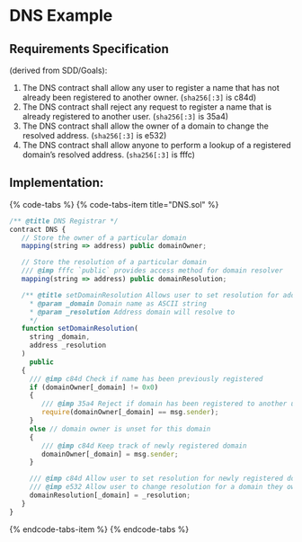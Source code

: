# DNS Example

## Requirements Specification  <a id="docs-internal-guid-9d3cc77f-0456-331f-7125-1385d39651a5"></a>

\(derived from SDD/Goals\):

1. The DNS contract shall allow any user to register a name that has not already been registered to another owner. \(`sha256[:3]` is c84d\)
2. The DNS contract shall reject any request to register a name that is already registered to another user. \(`sha256[:3]` is 35a4\)
3. The DNS contract shall allow the owner of a domain to change the resolved address. \(`sha256[:3]` is e532\)
4. The DNS contract shall allow anyone to perform a lookup of a registered domain’s resolved address. \(`sha256[:3]` is fffc\)

## Implementation:  <a id="docs-internal-guid-bc5fbce9-0457-3f17-6421-28ed7079afd5"></a>

{% code-tabs %}
{% code-tabs-item title="DNS.sol" %}
```javascript
/** @title DNS Registrar */
contract DNS {
   // Store the owner of a particular domain
   mapping(string => address) public domainOwner;

   // Store the resolution of a particular domain
   /// @imp fffc `public` provides access method for domain resolver
   mapping(string => address) public domainResolution;

   /** @title setDomainResolution Allows user to set resolution for address
     * @param _domain Domain name as ASCII string
     * @param _resolution Address domain will resolve to
     */
   function setDomainResolution(
     string _domain,
     address _resolution
   )
     public
   {
     /// @imp c84d Check if name has been previously registered
     if (domainOwner[_domain] != 0x0)
     {
        /// @imp 35a4 Reject if domain has been registered to another user
        require(domainOwner[_domain] == msg.sender);
     }
     else // domain owner is unset for this domain
     {
        /// @imp c84d Keep track of newly registered domain
        domainOwner[_domain] = msg.sender;
     }

     /// @imp c84d Allow user to set resolution for newly registered domain
     /// @imp e532 Allow user to change resolution for a domain they own
     domainResolution[_domain] = _resolution;
   }
}
```
{% endcode-tabs-item %}
{% endcode-tabs %}

